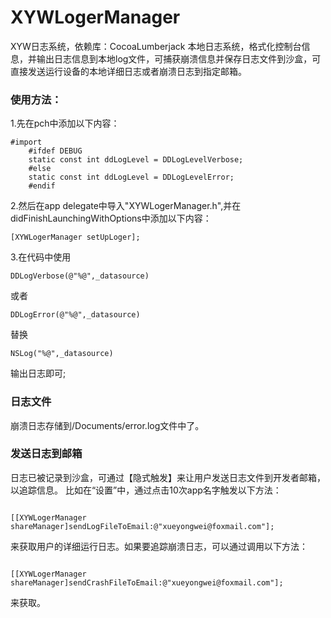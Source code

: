 # XYWLogerManager
XYW日志系统，依赖库：CocoaLumberjack
本地日志系统，格式化控制台信息，并输出日志信息到本地log文件，可捕获崩溃信息并保存日志文件到沙盒，可直接发送运行设备的本地详细日志或者崩溃日志到指定邮箱。
### 使用方法：
1.先在pch中添加以下内容：
<pre><code>#import <CocoaLumberjack.h>
    #ifdef DEBUG
    static const int ddLogLevel = DDLogLevelVerbose;
    #else
    static const int ddLogLevel = DDLogLevelError;
    #endif</pre></code>
2.然后在app delegate中导入"XYWLogerManager.h",并在didFinishLaunchingWithOptions中添加以下内容：
 <pre><code>[XYWLogerManager setUpLoger];</pre></code>
3.在代码中使用
    <pre><code>DDLogVerbose(@"%@",_datasource)</pre></code>
或者
    <pre><code>DDLogError(@"%@",_datasource)</pre></code>
替换
    <pre><code>NSLog("%@",_datasource)</pre></code>
输出日志即可;
### 日志文件
崩溃日志存储到/Documents/error.log文件中了。
### 发送日志到邮箱
日志已被记录到沙盒，可通过【隐式触发】来让用户发送日志文件到开发者邮箱，以追踪信息。
比如在“设置”中，通过点击10次app名字触发以下方法：
<pre><code>
[[XYWLogerManager shareManager]sendLogFileToEmail:@"xueyongwei@foxmail.com"];
</pre></code>
来获取用户的详细运行日志。如果要追踪崩溃日志，可以通过调用以下方法：
<pre><code>
[[XYWLogerManager shareManager]sendCrashFileToEmail:@"xueyongwei@foxmail.com"];
</pre></code>
来获取。
